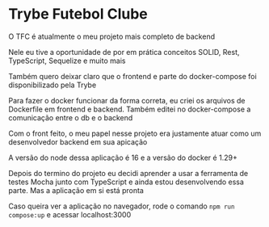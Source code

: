 # Trybe Futebol Clube

O TFC é atualmente o meu projeto mais completo de backend

Nele eu tive a oportunidade de por em prática conceitos SOLID, Rest, TypeScript, Sequelize e muito mais

Também quero deixar claro que o frontend e parte do docker-compose foi disponibilizado pela Trybe

Para fazer o docker funcionar da forma correta, eu criei os arquivos de Dockerfile em frontend e backend. Também editei no docker-compose a comunicação entre o db e o backend

Com o front feito, o meu papel nesse projeto era justamente atuar como um desenvolvedor backend em sua apicação

A versão do node dessa aplicação é 16 e a versão do docker é 1.29+

Depois do termino do projeto eu decidi aprender a usar a ferramenta de testes Mocha junto com TypeScript e ainda estou desenvolvendo essa parte. Mas a aplicação em si está pronta

Caso queira ver a aplicação no navegador, rode o comando `npm run compose:up` e acessar localhost:3000
